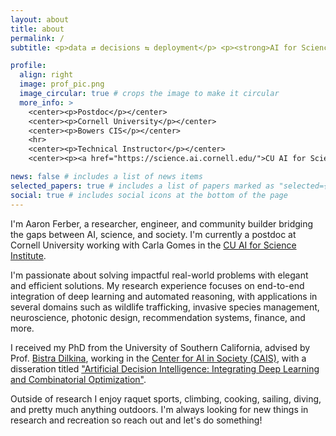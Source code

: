 ```yaml
---
layout: about
title: about
permalink: /
subtitle: <p>data ⇄ decisions ⇆ deployment</p> <p><strong>AI for Science</strong> @ Cornell, <strong>Co-Organizer</strong> @ <a href="https://www.latinxinai.org/">LXAI</a> </p> <p><strong>Previously</strong> <a href="https://www.cais.usc.edu/">USC CAIS</a> / Meta AI / NEC Labs / Microsoft </p>

profile:
  align: right
  image: prof_pic.png
  image_circular: true # crops the image to make it circular
  more_info: >
    <center><p>Postdoc</p></center>
    <center><p>Cornell University</p></center>
    <center><p>Bowers CIS</p></center>
    <hr>
    <center><p>Technical Instructor</p></center>
    <center><p><a href="https://science.ai.cornell.edu/">CU AI for Science Institute</a></p></center>

news: false # includes a list of news items
selected_papers: true # includes a list of papers marked as "selected={true}"
social: true # includes social icons at the bottom of the page
---
```


I'm Aaron Ferber, a researcher, engineer, and community builder bridging the gaps between AI, science, and society. I'm currently a postdoc at Cornell University working with Carla Gomes in the [CU AI for Science Institute](https://science.ai.cornell.edu/).

I'm passionate about solving impactful real-world problems with elegant and efficient solutions. My research experience focuses on end-to-end integration of deep learning and automated reasoning, with applications in several domains such as wildlife trafficking, invasive species management, neuroscience, photonic design, recommendation systems, finance, and more.

I received my PhD from the University of Southern California, advised by Prof. [Bistra Dilkina](https://viterbi.usc.edu/directory/faculty/Dilkina/Bistra), working in the [Center for AI in Society (CAIS)](https://www.cais.usc.edu/), with a disseration titled ["Artificial Decision Intelligence: Integrating Deep Learning and Combinatorial Optimization"](https://digitallibrary.usc.edu/Share/4x43xxm5iqop28mjh0qu8u5003403033).

Outside of research I enjoy raquet sports, climbing, cooking, sailing, diving, and pretty much anything outdoors. I'm always looking for new things in research and recreation so reach out and let's do something!
